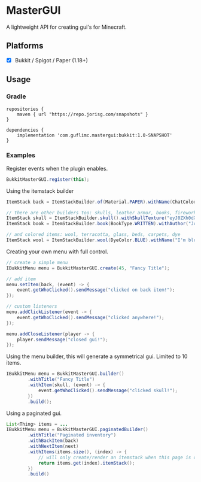 # MasterGUI

A lightweight API for creating gui's for Minecraft.


## Platforms

* [x] Bukkit / Spigot / Paper (1.18+)

## Usage
### Gradle
```
repositories {
    maven { url "https://repo.jorisg.com/snapshots" }
}

dependencies {
    implementation 'com.guflimc.mastergui:bukkit:1.0-SNAPSHOT'
}
```

### Examples

Register events when the plugin enables.
```java
BukkitMasterGUI.register(this);
```

Using the itemstack builder
```java
ItemStack back = ItemStackBuilder.of(Material.PAPER).withName(ChatColor.GREEN + "Back").build();

// there are other builders too: skulls, leather armor, books, firework, potions, banners
ItemStack skull = ItemStackBuilder.skull().withSkullTexture("eyJ0ZXh0dX....").build();
ItemStack book = ItemStackBuilder.book(BookType.WRITTEN).withAuthor("Joris Guffens").withPage("Awesome!").build();

// and colored items: wool, terracotta, glass, beds, carpets, dye
ItemStack wool = ItemStackBuilder.wool(DyeColor.BLUE).withName("I'm blue dabe die dabe daa").build();

```

Creating your own menu with full control.
```java
// create a simple menu
IBukkitMenu menu = BukkitMasterGUI.create(45, "Fancy Title");

// add item
menu.setItem(back, (event) -> {
    event.getWhoClicked().sendMessage("clicked on back item!");
});

// custom listeners
menu.addClickListener(event -> {
    event.getWhoClicked().sendMessage("clicked anywhere!");
});

menu.addCloseListener(player -> {
    player.sendMessage("closed gui!");
});
```

Using the menu builder, this will generate a symmetrical gui. Limited to 10 items.
```java
IBukkitMenu menu = BukkitMasterGUI.builder()
        .withTitle("Fancy Title")
        .withItem(skull, (event) -> {
            event.getWhoClicked().sendMessage("clicked skull!");
        })
        .build();
```

Using a paginated gui. 
```java
List<Thing> items = ...
IBukkitMenu menu = BukkitMasterGUI.paginatedBuilder()
        .withTitle("Paginated inventory")
        .withBackItem(back)
        .withNextItem(next)
        .withItems(items.size(), (index) -> {
            // will only create/render an itemstack when this page is opened.
            return items.get(index).itemStack();
        })
        .build()
```
